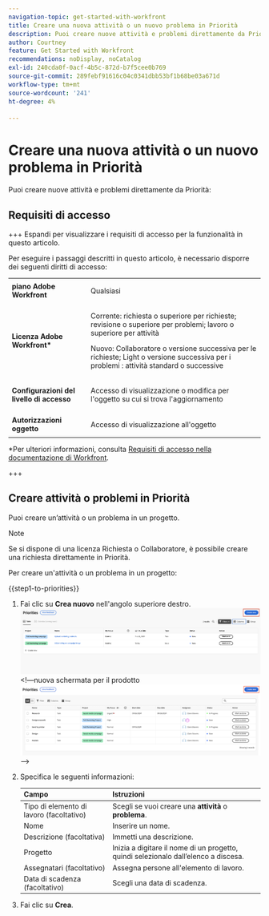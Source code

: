 ```yaml
---
navigation-topic: get-started-with-workfront
title: Creare una nuova attività o un nuovo problema in Priorità
description: Puoi creare nuove attività e problemi direttamente da Priorità.
author: Courtney
feature: Get Started with Workfront
recommendations: noDisplay, noCatalog
exl-id: 240cda0f-0acf-4b5c-872d-b7f5cee0b769
source-git-commit: 289febf91616c04c0341dbb53bf1b68be03a671d
workflow-type: tm+mt
source-wordcount: '241'
ht-degree: 4%

---
```


# Creare una nuova attività o un nuovo problema in Priorità

Puoi creare nuove attività e problemi direttamente da Priorità:

## Requisiti di accesso

+++ Espandi per visualizzare i requisiti di accesso per la funzionalità in questo articolo.

Per eseguire i passaggi descritti in questo articolo, è necessario disporre dei seguenti diritti di accesso:

<table style="table-layout:auto"> 
 <col> 
 </col> 
 <col> 
 </col> 
 <tbody> 
  <tr> 
   <td role="rowheader"><strong>piano Adobe Workfront</strong></td> 
   <td> <p>Qualsiasi</p> </td> 
  </tr> 
  <tr> 
   <td role="rowheader"><strong>Licenza Adobe Workfront*</strong></td> 
   <td> 
   <p>Corrente: richiesta o superiore per richieste; revisione o superiore per problemi; lavoro o superiore per attività</p>
   <p>Nuovo: Collaboratore o versione successiva per le richieste; Light o versione successiva per i problemi <!--and documents-->: attività standard o successive</p> 
   </td> 
  </tr> 
  <tr> 
   <td role="rowheader"><strong>Configurazioni del livello di accesso</strong></td> 
   <td> <p>Accesso di visualizzazione o modifica per l'oggetto su cui si trova l'aggiornamento</p></td> 
  </tr> 
  <tr> 
   <td role="rowheader"><strong>Autorizzazioni oggetto</strong></td> 
   <td> <p>Accesso di visualizzazione all'oggetto</p></td> 
  </tr> 
 </tbody> 
</table>

*Per ulteriori informazioni, consulta [Requisiti di accesso nella documentazione di Workfront](/help/quicksilver/administration-and-setup/add-users/access-levels-and-object-permissions/access-level-requirements-in-documentation.md).

+++

## Creare attività o problemi in Priorità

Puoi creare un’attività o un problema in un progetto.

>[!NOTE]
>
>Se si dispone di una licenza Richiesta o Collaboratore, è possibile creare una richiesta direttamente in Priorità.

Per creare un&#39;attività o un problema in un progetto:

{{step1-to-priorities}}

1. Fai clic su **Crea nuovo** nell&#39;angolo superiore destro.
   ![](assets/create-new.png)
&lt;!—nuova schermata per il prodotto ![](assets/create-new--.png)—>
1. Specifica le seguenti informazioni:

   | Campo | Istruzioni |
   |---------------|-------------|
   | Tipo di elemento di lavoro (facoltativo) | Scegli se vuoi creare una **attività** o **problema**. |
   | Nome | Inserire un nome. |
   | Descrizione (facoltativa) | Immetti una descrizione. |
   | Progetto | Inizia a digitare il nome di un progetto, quindi selezionalo dall’elenco a discesa. |
   | Assegnatari (facoltativo) | Assegna persone all&#39;elemento di lavoro. |
   | Data di scadenza (facoltativo) | Scegli una data di scadenza. |

1. Fai clic su **Crea**.
